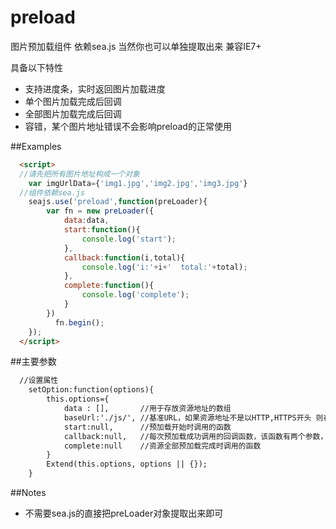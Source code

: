 # preload
图片预加载组件
  依赖sea.js 当然你也可以单独提取出来 兼容IE7+

具备以下特性

 - 支持进度条，实时返回图片加载进度
 - 单个图片加载完成后回调
 - 全部图片加载完成后回调
 - 容错，某个图片地址错误不会影响preload的正常使用



##Examples

```html
  <script>
  //请先把所有图片地址构成一个对象
    var imgUrlData={'img1.jpg','img2.jpg','img3.jpg'}
  //组件依赖sea.js
    seajs.use('preload',function(preLoader){
	    var fn = new preLoader({
		    data:data,
		    start:function(){
			    console.log('start');
		    },
		    callback:function(i,total){
			    console.log('i:'+i+'  total:'+total);
		    },
		    complete:function(){
			    console.log('complete');
		    }
	    })
		  fn.begin();
    });
  </script>
```
##主要参数
```html
  //设置属性
	setOption:function(options){
        this.options={
            data : [], 	     //用于存放资源地址的数组
            baseUrl:'./js/', //基准URL，如果资源地址不是以HTTP,HTTPS开头 则在资源地址前面加上该基准URL
            start:null,      //预加载开始时调用的函数
			callback:null,   //每次预加载成功调用的回调函数，该函数有两个参数，第一个参数index是该资源的索引，第二个参数total是资源总数
			complete:null 	 //资源全部预加载完成时调用的函数
        }
        Extend(this.options, options || {});
    }
```
##Notes
 - 不需要sea.js的直接把preLoader对象提取出来即可
